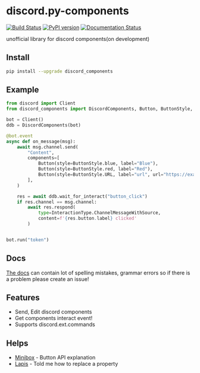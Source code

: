 # discord.py-components
[![Build Status](https://travis-ci.com/kiki7000/discord.py-components.svg?branch=master)](https://travis-ci.com/kiki7000/discord.py-components)
[![PyPI version](https://badge.fury.io/py/discord-components.svg)](https://badge.fury.io/py/discord-components)
[![Documentation Status](https://readthedocs.org/projects/discord-components)](https://discord-components.readthedocs.io/)

unofficial library for discord components(on development)

## Install
```sh
pip install --upgrade discord_components
```

## Example
```python
from discord import Client
from discord_components import DiscordComponents, Button, ButtonStyle, InteractionType

bot = Client()
ddb = DiscordComponents(bot)

@bot.event
async def on_message(msg):
    await msg.channel.send(
        "Content",
        components=[
            Button(style=ButtonStyle.blue, label="Blue"),
            Button(style=ButtonStyle.red, label="Red"),
            Button(style=ButtonStyle.URL, label="url", url="https://example.org"),
        ],
    )

    res = await ddb.wait_for_interact("button_click")
    if res.channel == msg.channel:
        await res.respond(
            type=InteractionType.ChannelMessageWithSource,
            content=f'{res.button.label} clicked'
        )


bot.run("token")
```

## Docs
[The docs](https://discord-components.readthedocs.io/) can contain lot of spelling mistakes, grammar errors so if there is a problem please create an issue!

## Features
+ Send, Edit discord components
+ Get components interact event!
+ Supports discord.ext.commands

## Helps
+ [Minibox](https://github.com/minibox24) - Button API explanation
+ [Lapis](https://github.com/Lapis0875) - Told me how to replace a property